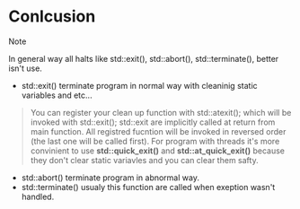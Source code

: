 # Conlcusion

> [!note]
> In general way all halts like std::exit(), std::abort(), std::terminate(), better isn't use.

- std::exit() terminate program in normal way with cleaninig static variables and etc...
> You can register your clean up function with std::atexit(); which will be invoked with std::exit();
> std::exit are implicitly called at return from main function. All registred fucntion will be invoked in reversed order (the last one will be called first).
> For program with threads it's more convinient to use **std::quick_exit()** and **std::at_quick_exit()** because they don't clear static variavles and you can clear them safty.
- std::abort() terminate program in abnormal way.
- std::terminate() usualy this function are called when exeption wasn't handled.

